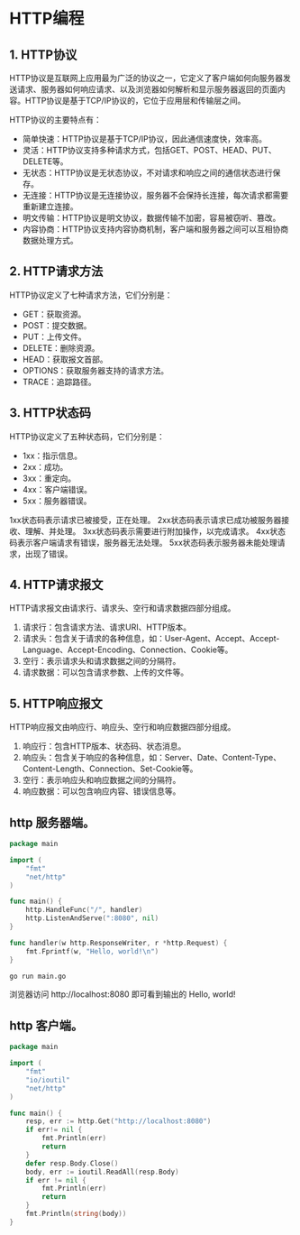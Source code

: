 # HTTP编程

## 1. HTTP协议    
HTTP协议是互联网上应用最为广泛的协议之一，它定义了客户端如何向服务器发送请求、服务器如何响应请求、以及浏览器如何解析和显示服务器返回的页面内容。HTTP协议是基于TCP/IP协议的，它位于应用层和传输层之间。

HTTP协议的主要特点有：       
- 简单快速：HTTP协议是基于TCP/IP协议，因此通信速度快，效率高。
- 灵活：HTTP协议支持多种请求方式，包括GET、POST、HEAD、PUT、DELETE等。
- 无状态：HTTP协议是无状态协议，不对请求和响应之间的通信状态进行保存。
- 无连接：HTTP协议是无连接协议，服务器不会保持长连接，每次请求都需要重新建立连接。
- 明文传输：HTTP协议是明文协议，数据传输不加密，容易被窃听、篡改。
- 内容协商：HTTP协议支持内容协商机制，客户端和服务器之间可以互相协商数据处理方式。

## 2. HTTP请求方法    
HTTP协议定义了七种请求方法，它们分别是：
- GET：获取资源。
- POST：提交数据。
- PUT：上传文件。
- DELETE：删除资源。
- HEAD：获取报文首部。
- OPTIONS：获取服务器支持的请求方法。
- TRACE：追踪路径。

## 3. HTTP状态码    
HTTP协议定义了五种状态码，它们分别是：
- 1xx：指示信息。
- 2xx：成功。
- 3xx：重定向。
- 4xx：客户端错误。
- 5xx：服务器错误。

1xx状态码表示请求已被接受，正在处理。
2xx状态码表示请求已成功被服务器接收、理解、并处理。
3xx状态码表示需要进行附加操作，以完成请求。
4xx状态码表示客户端请求有错误，服务器无法处理。
5xx状态码表示服务器未能处理请求，出现了错误。

## 4. HTTP请求报文    
HTTP请求报文由请求行、请求头、空行和请求数据四部分组成。

1. 请求行：包含请求方法、请求URI、HTTP版本。
2. 请求头：包含关于请求的各种信息，如：User-Agent、Accept、Accept-Language、Accept-Encoding、Connection、Cookie等。
3. 空行：表示请求头和请求数据之间的分隔符。
4. 请求数据：可以包含请求参数、上传的文件等。

## 5. HTTP响应报文    
HTTP响应报文由响应行、响应头、空行和响应数据四部分组成。

1. 响应行：包含HTTP版本、状态码、状态消息。
2. 响应头：包含关于响应的各种信息，如：Server、Date、Content-Type、Content-Length、Connection、Set-Cookie等。
3. 空行：表示响应头和响应数据之间的分隔符。
4. 响应数据：可以包含响应内容、错误信息等。

## http 服务器端。

```go
package main

import (
	"fmt"
	"net/http"
)

func main() {
	http.HandleFunc("/", handler)
	http.ListenAndServe(":8080", nil)
}

func handler(w http.ResponseWriter, r *http.Request) {
	fmt.Fprintf(w, "Hello, world!\n")
}
```

```bash
go run main.go
```

浏览器访问 http://localhost:8080 即可看到输出的 Hello, world!    

## http 客户端。

```go
package main

import (
	"fmt"
	"io/ioutil"
	"net/http"
)

func main() {
	resp, err := http.Get("http://localhost:8080")
	if err!= nil {
		fmt.Println(err)
		return
	}
	defer resp.Body.Close()
	body, err := ioutil.ReadAll(resp.Body)
	if err != nil {
		fmt.Println(err)
		return
	}
	fmt.Println(string(body))
}
```

